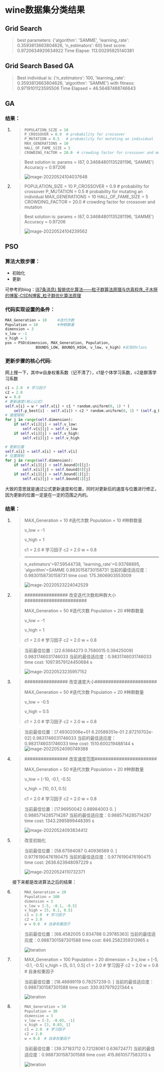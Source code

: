 # wine数据集分类结果

## Grid Search

> best parameters:  {'algorithm': 'SAMME', 'learning_rate': 0.3593813663804626, 'n_estimators': 60}
> best score:  0.9720634920634922
> Time Elapse: 113.00295925140381

## Grid Search Based GA

> Best individual is: {'n_estimators': 100, 'learning_rate': 0.3593813663804626, 'algorithm': 'SAMME'}
> with fitness: 0.9719101123595506
> Time Elapsed =  46.56487488746643

## GA

### 结果：

1. > ```python
   > POPULATION_SIZE = 10
   > P_CROSSOVER = 0.9  # probability for crossover
   > P_MUTATION = 0.5   # probability for mutating an individual
   > MAX_GENERATIONS = 10
   > HALL_OF_FAME_SIZE = 5
   > CROWDING_FACTOR = 20.0  # crowding factor for crossover and mutation
   > ```

   > Best solution is: 
   > params =  (67, 0.34684801135281196, 'SAMME')
   > Accuracy = 0.97206
   >
   > ![image-20220524104037648](wine数据集分类结果/image-20220524104037648.png)

2. > POPULATION_SIZE = 10
   > P_CROSSOVER = 0.9  # probability for crossover
   > P_MUTATION = 0.5   # probability for mutating an individual
   > MAX_GENERATIONS = 10
   > HALL_OF_FAME_SIZE = 5
   > CROWDING_FACTOR = 20.0  # crowding factor for crossover and mutation

   > Best solution is: 
   > params =  (67, 0.34684801135281196, 'SAMME')
   > Accuracy = 0.97206
   >
   > ![image-20220524104239562](wine数据集分类结果/image-20220524104239562.png)

## PSO

### 算法大致步骤：

* 初始化
* 更新

可参考的blog：[(87条消息) 智能优化算法——粒子群算法原理与仿真程序_子木呀的博客-CSDN博客_粒子群优化算法原理](https://blog.csdn.net/qq_41687938/article/details/122641718)

### 代码实现设置的条件：

```python
MAX_Generation = 10		#迭代次数
Population = 10			#种群数量
dimension = 3
v_low = -1
v_high = 1
pso = PSO(dimension, MAX_Generation, Population,
              BOUNDS_LOW, BOUNDS_HIGH, v_low, v_high) #实现的class
```

### 更新步骤的核心代码:

网上搜一下，其中w自身权重系数（记不清了），c1是个体学习系数，c2是群落学习系数

```python
c1 = 2.0  # 学习因子
c2 = 2.0
w = 0.8
# 更新速度(核心公式)
self.v[i] = w * self.v[i] + c1 * random.uniform(0, 1) * (
    self.p_best[i] - self.x[i]) + c2 * random.uniform(0, 1) * (self.g_best - self.x[i])
# 速度限制
for j in range(self.dimension):
    if self.v[i][j] < self.v_low:
        self.v[i][j] = self.v_low
    if self.v[i][j] > self.v_high:
        self.v[i][j] = self.v_high

# 更新位置
self.x[i] = self.x[i] + self.v[i]
# 位置限制
for j in range(self.dimension):
    if self.x[i][j] < self.bound[0][j]:
        self.x[i][j] = self.bound[0][j]
    if self.x[i][j] > self.bound[1][j]:
        self.x[i][j] = self.bound[1][j]
```

大致的意思就是通过公式更新速度和位置，同时对更新后的速度与位置进行修正，因为更新的位置一定是在一定的范围之内的。

### 结果：

1. > MAX_Generation = 10		#迭代次数
   > Population = 10			#种群数量
   >
   > v_low = -1
   >
   >   v_high = 1
   >
   > c1 = 2.0  # 学习因子
   > c2 = 2.0
   > w = 0.8
   >
   > ---------------------------
   
   > n_estimators'=97.59544738, 'learning_rate'=0.93788895, 'algorithm'=SAMME
   > 0.9830158730158731
   > 当前的最佳适应度：0.9830158730158731
   > time cost:       175.3606903553009
   >
   > ![image-20220523224042529](wine数据集分类结果/image-20220523224042529.png)
   
2. > ################ 改变迭代次数和种群大小#######################
   >
   > MAX_Generation = 50		#迭代次数
   > Population = 20			#种群数量
   >
   > v_low = -1
   >
   >  v_high = 1
   >
   > c1 = 2.0  # 学习因子
   > c2 = 2.0
   > w = 0.8
   
   > 当前最佳位置：[22.63664273  0.7580015   0.39425009]
   > 0.9831746031746033
   > 当前的最佳适应度：0.9831746031746033
   > time cost:        1097.9579124450684      s
   >
   > ![image-20220523235957152](wine数据集分类结果/image-20220523235957152.png)

3. > ################ 改变速度大小#######################
   >
   > MAX_Generation = 50		#迭代次数
   > Population = 20			#种群数量
   >
   > v_low = -0.5
   >
   >  v_high = 0.5
   >
   > c1 = 2.0  # 学习因子
   > c2 = 2.0
   > w = 0.8
   >
   > 

   > 当前最佳位置：[7.49302006e+01 6.20588351e-01 2.87210702e-02]
   > 0.9831746031746033
   > 当前的最佳适应度：0.9831746031746033
   > time cost:       1510.600219488144      s![image-20220524090749388](wine数据集分类结果/image-20220524090749388.png)

4. > ################ 改变速度范围#######################
   >
   > MAX_Generation = 50		#迭代次数
   > Population = 20			#种群数量
   >
   > v_low = [-10, -0.1, -0.5]
   >
   > v_high = [10, 0.1, 0.5]
   >
   > c1 = 2.0  # 学习因子
   > c2 = 2.0
   > w = 0.8

   > 当前最佳位置：[17.96950042  0.88984003  0.        ]
   > 0.9885714285714287
   > 当前的最佳适应度：0.9885714285714287
   > time cost:       1343.2985899448395     s
   >
   > ![image-20220524093834412](wine数据集分类结果/image-20220524093834412.png)

5. > 改变初始化

   > 当前最佳位置：[58.67594087  0.40936569  0.        ]
   > 0.9776190476190475
   > 当前的最佳适应度：0.9776190476190475
   > time cost:       2636.623948097229      s
   > 
   > ![image-20220524110732371](wine数据集分类结果/image-20220524110732371.png)

   接下来都是改进算法之后的结果：

6. > ```python
   > MAX_Generation = 20
   > Population = 100
   > dimension = 3
   > v_low = [-5, -0.1, -0.5]
   > v_high = [5, 0.1, 0.5]
   > c1 = 2.0  # 学习因子
   > c2 = 2.0
   > w = 0.8  # 自身权重因子
   > ```

   > 当前最佳位置：[68.4582005   0.934788    0.29785363]
   > 当前的最佳适应度：0.9887301587301588
   > time cost:	 846.2582359313965 	s
   >
   > ![iteration](wine数据集分类结果/image-20220529102019254.png)

7. >   MAX_Generation = 100
   > Population = 20
   > dimension = 3
   > v_low = [-5, -0.1, -0.5]
   > v_high = [5, 0.1, 0.5]
   > c1 = 2.0  # 学习因子
   > c2 = 2.0
   > w = 0.8  # 自身权重因子

   > 当前最佳位置：[18.48899119  0.78257239  0.        ]
   > 当前的最佳适应度：0.9887301587301588
   > time cost:	 330.937979221344 	s
   >
   > ![iteration](wine数据集分类结果/image-20220529103538460.png)

8. > ```python
   > MAX_Generation = 50
   > Population = 30
   > dimension = 3
   > v_low = [-3, -0.03, -1]
   > v_high = [3, 0.03, 1]
   > c1 = 2.0  # 学习因子
   > c2 = 2.0
   > w = 0.8  # 自身权重因子
   > ```

   > 当前最佳位置：[39.37183712  0.72128061  0.63672477]
   > 当前的最佳适应度：0.9887301587301588
   > time cost:	 415.8610577583313 	s
   >
   > ![iteration](wine数据集分类结果/image-20220601163919396.png)